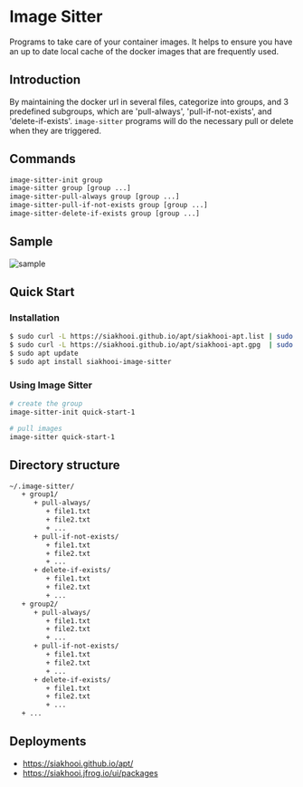 # Image Sitter

Programs to take care of your container images. It helps to ensure you have an up to date local cache of the docker images that are frequently used.

## Introduction

By maintaining the docker url in several files, categorize into groups, and 3 predefined subgroups, which are 'pull-always', 'pull-if-not-exists', and 'delete-if-exists'.
`image-sitter` programs will do the necessary pull or delete when they are triggered.

## Commands

```bash
image-sitter-init group
image-sitter group [group ...]
image-sitter-pull-always group [group ...]
image-sitter-pull-if-not-exists group [group ...]
image-sitter-delete-if-exists group [group ...]
```

## Sample

![sample](sample.gif "Sample")

## Quick Start

### Installation

```bash
$ sudo curl -L https://siakhooi.github.io/apt/siakhooi-apt.list | sudo tee /etc/apt/sources.list.d/siakhooi-apt.list > /dev/null
$ sudo curl -L https://siakhooi.github.io/apt/siakhooi-apt.gpg  | sudo tee /usr/share/keyrings/siakhooi-apt.gpg > /dev/null
$ sudo apt update
$ sudo apt install siakhooi-image-sitter
```

### Using Image Sitter

```bash
# create the group
image-sitter-init quick-start-1

# pull images
image-sitter quick-start-1
```

## Directory structure

```txt
~/.image-sitter/
   + group1/
      + pull-always/
         + file1.txt
         + file2.txt
         + ...
      + pull-if-not-exists/
         + file1.txt
         + file2.txt
         + ...
      + delete-if-exists/
         + file1.txt
         + file2.txt
         + ...
   + group2/
      + pull-always/
         + file1.txt
         + file2.txt
         + ...
      + pull-if-not-exists/
         + file1.txt
         + file2.txt
         + ...
      + delete-if-exists/
         + file1.txt
         + file2.txt
         + ...
   + ...
```

## Deployments

- <https://siakhooi.github.io/apt/>
- <https://siakhooi.jfrog.io/ui/packages>
